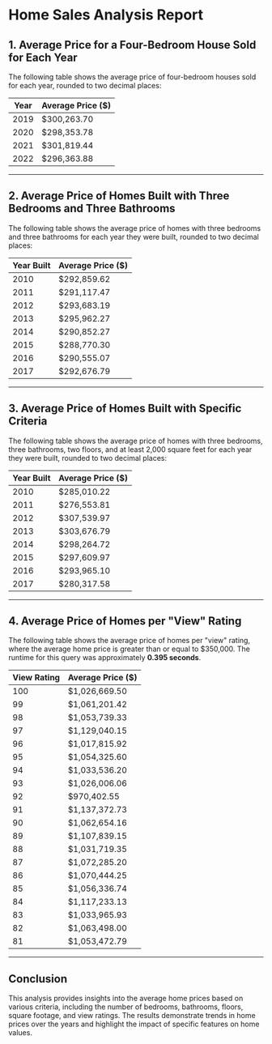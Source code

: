 # Home Sales Analysis Report

## 1. Average Price for a Four-Bedroom House Sold for Each Year
The following table shows the average price of four-bedroom houses sold for each year, rounded to two decimal places:

| Year | Average Price ($) |
|------|--------------------|
| 2019 | $300,263.70       |
| 2020 | $298,353.78       |
| 2021 | $301,819.44       |
| 2022 | $296,363.88       |

---

## 2. Average Price of Homes Built with Three Bedrooms and Three Bathrooms
The following table shows the average price of homes with three bedrooms and three bathrooms for each year they were built, rounded to two decimal places:

| Year Built | Average Price ($) |
|------------|--------------------|
| 2010       | $292,859.62       |
| 2011       | $291,117.47       |
| 2012       | $293,683.19       |
| 2013       | $295,962.27       |
| 2014       | $290,852.27       |
| 2015       | $288,770.30       |
| 2016       | $290,555.07       |
| 2017       | $292,676.79       |

---

## 3. Average Price of Homes Built with Specific Criteria
The following table shows the average price of homes with three bedrooms, three bathrooms, two floors, and at least 2,000 square feet for each year they were built, rounded to two decimal places:

| Year Built | Average Price ($) |
|------------|--------------------|
| 2010       | $285,010.22       |
| 2011       | $276,553.81       |
| 2012       | $307,539.97       |
| 2013       | $303,676.79       |
| 2014       | $298,264.72       |
| 2015       | $297,609.97       |
| 2016       | $293,965.10       |
| 2017       | $280,317.58       |

---

## 4. Average Price of Homes per "View" Rating
The following table shows the average price of homes per "view" rating, where the average home price is greater than or equal to $350,000. The runtime for this query was approximately **0.395 seconds**.

| View Rating | Average Price ($) |
|-------------|--------------------|
| 100         | $1,026,669.50     |
| 99          | $1,061,201.42     |
| 98          | $1,053,739.33     |
| 97          | $1,129,040.15     |
| 96          | $1,017,815.92     |
| 95          | $1,054,325.60     |
| 94          | $1,033,536.20     |
| 93          | $1,026,006.06     |
| 92          | $970,402.55       |
| 91          | $1,137,372.73     |
| 90          | $1,062,654.16     |
| 89          | $1,107,839.15     |
| 88          | $1,031,719.35     |
| 87          | $1,072,285.20     |
| 86          | $1,070,444.25     |
| 85          | $1,056,336.74     |
| 84          | $1,117,233.13     |
| 83          | $1,033,965.93     |
| 82          | $1,063,498.00     |
| 81          | $1,053,472.79     |

---

## Conclusion
This analysis provides insights into the average home prices based on various criteria, including the number of bedrooms, bathrooms, floors, square footage, and view ratings. The results demonstrate trends in home prices over the years and highlight the impact of specific features on home values.